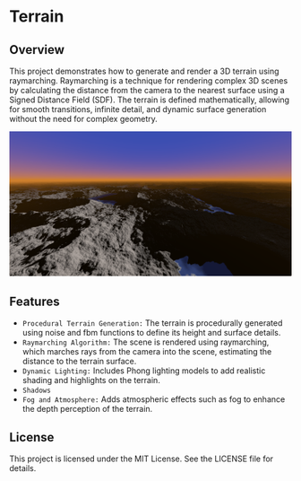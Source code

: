 # Terrain
## Overview
This project demonstrates how to generate and render a 3D terrain using raymarching. Raymarching is a technique for rendering complex 3D scenes by calculating the distance from the camera to the nearest surface using a Signed Distance Field (SDF). The terrain is defined mathematically, allowing for smooth transitions, infinite detail, and dynamic surface generation without the need for complex geometry.

<img src="assets/terrain.png" alt="image" width="700" height="auto">

## Features
- `Procedural Terrain Generation:` The terrain is procedurally generated using noise and fbm functions to define its height and surface details.
- `Raymarching Algorithm:` The scene is rendered using raymarching, which marches rays from the camera into the scene, estimating the distance to the terrain surface.
- `Dynamic Lighting:` Includes Phong lighting models to add realistic shading and highlights on the terrain.
- `Shadows`
- `Fog and Atmosphere:` Adds atmospheric effects such as fog to enhance the depth perception of the terrain.

## License
This project is licensed under the MIT License. See the LICENSE file for details.


